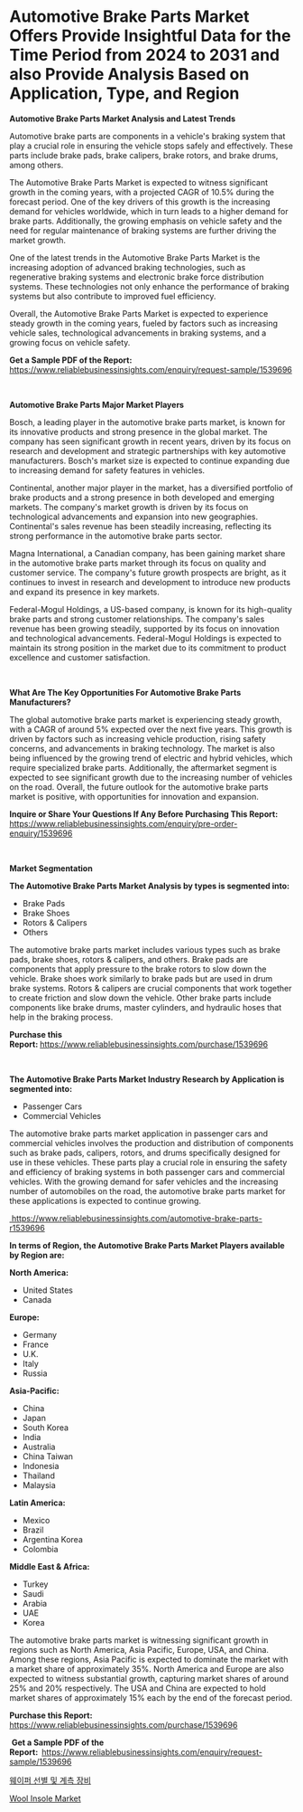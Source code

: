 <p><h1>Automotive Brake Parts Market Offers Provide Insightful Data for the Time Period from 2024 to 2031 and also Provide Analysis Based on Application, Type, and Region</h1></p><p><strong>Automotive Brake Parts Market Analysis and Latest Trends</strong></p>
<p><p>Automotive brake parts are components in a vehicle's braking system that play a crucial role in ensuring the vehicle stops safely and effectively. These parts include brake pads, brake calipers, brake rotors, and brake drums, among others.</p><p>The Automotive Brake Parts Market is expected to witness significant growth in the coming years, with a projected CAGR of 10.5% during the forecast period. One of the key drivers of this growth is the increasing demand for vehicles worldwide, which in turn leads to a higher demand for brake parts. Additionally, the growing emphasis on vehicle safety and the need for regular maintenance of braking systems are further driving the market growth.</p><p>One of the latest trends in the Automotive Brake Parts Market is the increasing adoption of advanced braking technologies, such as regenerative braking systems and electronic brake force distribution systems. These technologies not only enhance the performance of braking systems but also contribute to improved fuel efficiency.</p><p>Overall, the Automotive Brake Parts Market is expected to experience steady growth in the coming years, fueled by factors such as increasing vehicle sales, technological advancements in braking systems, and a growing focus on vehicle safety.</p></p>
<p><strong>Get a Sample PDF of the Report:&nbsp;</strong> <a href="https://www.reliablebusinessinsights.com/enquiry/request-sample/1539696">https://www.reliablebusinessinsights.com/enquiry/request-sample/1539696</a></p>
<p>&nbsp;</p>
<p><strong>Automotive Brake Parts Major Market Players</strong></p>
<p><p>Bosch, a leading player in the automotive brake parts market, is known for its innovative products and strong presence in the global market. The company has seen significant growth in recent years, driven by its focus on research and development and strategic partnerships with key automotive manufacturers. Bosch's market size is expected to continue expanding due to increasing demand for safety features in vehicles.</p><p>Continental, another major player in the market, has a diversified portfolio of brake products and a strong presence in both developed and emerging markets. The company's market growth is driven by its focus on technological advancements and expansion into new geographies. Continental's sales revenue has been steadily increasing, reflecting its strong performance in the automotive brake parts sector.</p><p>Magna International, a Canadian company, has been gaining market share in the automotive brake parts market through its focus on quality and customer service. The company's future growth prospects are bright, as it continues to invest in research and development to introduce new products and expand its presence in key markets.</p><p>Federal-Mogul Holdings, a US-based company, is known for its high-quality brake parts and strong customer relationships. The company's sales revenue has been growing steadily, supported by its focus on innovation and technological advancements. Federal-Mogul Holdings is expected to maintain its strong position in the market due to its commitment to product excellence and customer satisfaction.</p></p>
<p>&nbsp;</p>
<p><strong>What Are The Key Opportunities For Automotive Brake Parts Manufacturers?</strong></p>
<p><p>The global automotive brake parts market is experiencing steady growth, with a CAGR of around 5% expected over the next five years. This growth is driven by factors such as increasing vehicle production, rising safety concerns, and advancements in braking technology. The market is also being influenced by the growing trend of electric and hybrid vehicles, which require specialized brake parts. Additionally, the aftermarket segment is expected to see significant growth due to the increasing number of vehicles on the road. Overall, the future outlook for the automotive brake parts market is positive, with opportunities for innovation and expansion.</p></p>
<p><strong>Inquire or Share Your Questions If Any Before Purchasing This Report:</strong> <a href="https://www.reliablebusinessinsights.com/enquiry/pre-order-enquiry/1539696">https://www.reliablebusinessinsights.com/enquiry/pre-order-enquiry/1539696</a></p>
<p>&nbsp;</p>
<p><strong>Market Segmentation</strong></p>
<p><strong>The Automotive Brake Parts Market Analysis by types is segmented into:</strong></p>
<p><ul><li>Brake Pads</li><li>Brake Shoes</li><li>Rotors & Calipers</li><li>Others</li></ul></p>
<p><p>The automotive brake parts market includes various types such as brake pads, brake shoes, rotors & calipers, and others. Brake pads are components that apply pressure to the brake rotors to slow down the vehicle. Brake shoes work similarly to brake pads but are used in drum brake systems. Rotors & calipers are crucial components that work together to create friction and slow down the vehicle. Other brake parts include components like brake drums, master cylinders, and hydraulic hoses that help in the braking process.</p></p>
<p><strong>Purchase this Report:&nbsp;</strong><a href="https://www.reliablebusinessinsights.com/purchase/1539696">https://www.reliablebusinessinsights.com/purchase/1539696</a></p>
<p>&nbsp;</p>
<p><strong>The Automotive Brake Parts Market Industry Research by Application is segmented into:</strong></p>
<p><ul><li>Passenger Cars</li><li>Commercial Vehicles</li></ul></p>
<p><p>The automotive brake parts market application in passenger cars and commercial vehicles involves the production and distribution of components such as brake pads, calipers, rotors, and drums specifically designed for use in these vehicles. These parts play a crucial role in ensuring the safety and efficiency of braking systems in both passenger cars and commercial vehicles. With the growing demand for safer vehicles and the increasing number of automobiles on the road, the automotive brake parts market for these applications is expected to continue growing.</p></p>
<p><a href="https://www.reliablebusinessinsights.com/automotive-brake-parts-r1539696">&nbsp;https://www.reliablebusinessinsights.com/automotive-brake-parts-r1539696</a></p>
<p><strong>In terms of Region, the Automotive Brake Parts Market Players available by Region are:</strong></p>
<p>
    <p> <strong> North America: </strong>
        <ul>
            <li>United States</li>
            <li>Canada</li>
        </ul>
        </p> 
    <p> <strong> Europe: </strong>
        <ul>
            <li>Germany</li>
            <li>France</li>
            <li>U.K.</li>
            <li>Italy</li>
            <li>Russia</li>
        </ul>
        </p> 
    <p> <strong> Asia-Pacific: </strong>
        <ul>
            <li>China</li>
            <li>Japan</li>
            <li>South Korea</li>
            <li>India</li>
            <li>Australia</li>
            <li>China Taiwan</li>
            <li>Indonesia</li>
            <li>Thailand</li>
            <li>Malaysia</li>
        </ul>
        </p> 
    <p> <strong> Latin America: </strong>
        <ul>
            <li>Mexico</li>
            <li>Brazil</li>
            <li>Argentina Korea</li>
            <li>Colombia</li>
        </ul>
        </p> 
    <p> <strong> Middle East & Africa: </strong>
        <ul>
            <li>Turkey</li>
            <li>Saudi</li>
            <li>Arabia</li>
            <li>UAE</li>
            <li>Korea</li>
        </ul>
    </p>
    </p>
<p><p>The automotive brake parts market is witnessing significant growth in regions such as North America, Asia Pacific, Europe, USA, and China. Among these regions, Asia Pacific is expected to dominate the market with a market share of approximately 35%. North America and Europe are also expected to witness substantial growth, capturing market shares of around 25% and 20% respectively. The USA and China are expected to hold market shares of approximately 15% each by the end of the forecast period.</p></p>
<p><strong>Purchase this Report: </strong><a href="https://www.reliablebusinessinsights.com/purchase/1539696">https://www.reliablebusinessinsights.com/purchase/1539696</a></p>
<p>&nbsp;<strong>Get a Sample PDF of the Report:&nbsp;&nbsp;</strong><a href="https://www.reliablebusinessinsights.com/enquiry/request-sample/1539696">https://www.reliablebusinessinsights.com/enquiry/request-sample/1539696</a></p>
<p><strong></strong></p>
<p><p><a href="https://github.com/ROBERTS65DAVID/Market-Research-Report-List-1/blob/main/3145090113918.md">웨이퍼 선별 및 계측 장비</a></p><p><a href="https://view.publitas.com/reportprime-1/wool-insole-market-size-share-trends-analysis-report-by-product-daily-life-healthcare-sport-and-segment-forecasts-2024-2031/">Wool Insole Market</a></p></p>